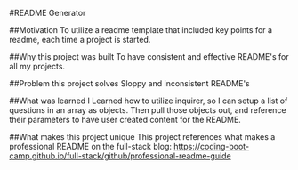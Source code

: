 
#README Generator

##Motivation
To utilize a readme template that included key points for a readme, each time a project is started.

##Why this project was built
To have consistent and effective README's for all my projects.

##Problem this project solves
Sloppy and inconsistent README's

##What was learned
I Learned how to utilize inquirer, so I can setup a list of questions in an array as objects. Then pull those objects out, and reference their parameters to have user created content for the README.

##What makes this project unique
This project references what makes a professional README on the full-stack blog: https://coding-boot-camp.github.io/full-stack/github/professional-readme-guide
        